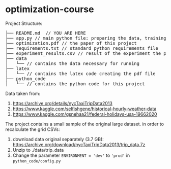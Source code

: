 # optimization-course

Project Structure:
<pre>
├── README.md  // YOU ARE HERE
├── app.py // main python file: preparing the data, training the model, finding minimal values over random dates
├── optimization.pdf // the paper of this project
├── requirements.txt // standard python requirements file
├── experiment_results.csv // result of the experiment the python file is running
├── data
│   └── // contains the data necessary for running
├── latex
│   └── // contains the latex code creating the pdf file
├── python_code
│   └── // contains the python code for this project
</pre>

Data taken from:
1. https://archive.org/details/nycTaxiTripData2013
2. https://www.kaggle.com/selfishgene/historical-hourly-weather-data
3. https://www.kaggle.com/gsnehaa21/federal-holidays-usa-19662020

The project contains a small sample of the original large dataset.
in order to recalculate the grid CSVs:
1. download data original separately (3.7 GB):
https://archive.org/download/nycTaxiTripData2013/trip_data.7z
2. Unzip to ./data/trip_data
3. Change the parameter `ENVIRONMENT = 'dev'` to `'prod'` in `python_code/config.py`

